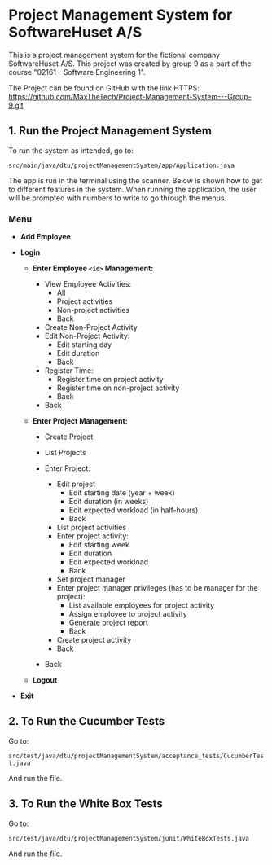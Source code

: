 # Project Management System for SoftwareHuset A/S

This is a project management system for the fictional company SoftwareHuset A/S. This project was created by group 9 as a part of the course "02161 - Software Engineering 1".

The Project can be found on GitHub with the link HTTPS: https://github.com/MaxTheTech/Project-Management-System---Group-9.git


## 1. Run the Project Management System

To run the system as intended, go to:

`src/main/java/dtu/projectManagementSystem/app/Application.java`

The app is run in the terminal using the scanner. Below is shown how to get to different features in the system. When running the application, the user will be prompted with numbers to write to go through the menus.

### Menu
- **Add Employee**

- **Login**
    - **Enter Employee `<id>` Management:**
        - View Employee Activities:
            - All
            - Project activities
            - Non-project activities
            - Back
        - Create Non-Project Activity
        - Edit Non-Project Activity:
            - Edit starting day
            - Edit duration
            - Back
        - Register Time:
            - Register time on project activity
            - Register time on non-project activity
            - Back
        - Back

    - **Enter Project Management:**
        - Create Project
        - List Projects
        - Enter Project:
            - Edit project
                - Edit starting date (year + week)
                - Edit duration (in weeks)
                - Edit expected workload (in half-hours)
                - Back
            - List project activities
            - Enter project activity:
                - Edit starting week
                - Edit duration
                - Edit expected workload
                - Back
            - Set project manager
            - Enter project manager privileges (has to be manager for the project):
                - List available employees for project activity
                - Assign employee to project activity
                - Generate project report
                - Back
            - Create project activity
            - Back

        - Back

  - **Logout**
- **Exit**

## 2. To Run the Cucumber Tests

Go to:

`src/test/java/dtu/projectManagementSystem/acceptance_tests/CucumberTest.java`

And run the file.

## 3. To Run the White Box Tests

Go to:

`src/test/java/dtu/projectManagementSystem/junit/WhiteBoxTests.java`

And run the file.
